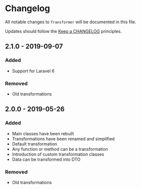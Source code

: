 # Changelog

All notable changes to `Transformer` will be documented in this file.

Updates should follow the [Keep a CHANGELOG](http://keepachangelog.com/) principles.

## 2.1.0 - 2019-09-07

### Added
- Support for Laravel 6

### Removed
- Old transformations


## 2.0.0 - 2019-05-26

### Added
- Main classes have been rebuilt
- Transformations have been renamed and simplified
- Default transformation
- Any function or method can be a transformation
- Introduction of custom transformation classes
- Data can be transformed into DTO

### Removed
- Old transformations

